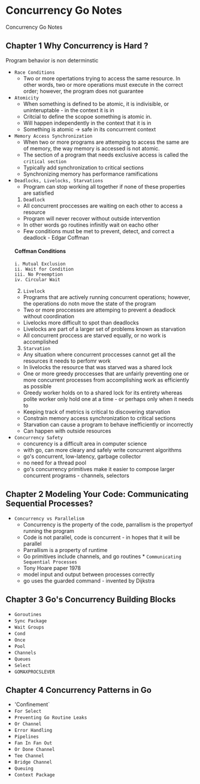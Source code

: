 # Concurrency Go Notes
Concurrency Go Notes 

## Chapter 1 Why Concurrency is Hard ? 
   Program behavior is non determinstic 
  * `Race Conditions` 
    - Two or more opertations trying to access the same resource. In other words, two or more operations must execute in the correct order; however, the program does not guarantee
  * `Atomicity`
    - When something is defined to be atomic, it is indivisible, or uninteruptable - in the context it is in 
    - Critcial to define the scopoe something is atomic in.
    - Will happen independently in the context that it is in
    - Something is atomic -> safe in its concurrrent context
  * `Memory Access Synchronization` 
    - When two or more programs are attemping to access the same are of memory, the way memory is accessed is not atomic.
    - The section of a program that needs exclusive access is called the `critical section`
    - Typically add synchronization to critical sections 
    - Synchronizing memory has performance ramifications 
  * `Deadlocks, Livelocks, Starvations` 
    - Program can stop working all together if none of these properties are satisfied
    1. `Deadlock`
      - All concurrent proccesses are waiting on each other to access a resource 
      - Program will never recover without outside intervention
      - In other words go routines infinitly wait on eacho other 
      - Few conditions must be met to prevent, detect, and correct a deadlock - Edgar Coffman
       #### Coffman Conditions 
        i. Mutual Exclusion
        ii. Wait for Condition
        iii. No Preemption
        iv. Circular Wait
    2. `Livelock` 
      - Programs that are actively running concurrent operations; however, the operations do notn move the state of the 
      program
      - Two or more proccesses are attemping to prevent a deadlock without coordination 
      - Livelocks more difficult to spot than deadlocks 
      - Livelocks are part of a larger set of problems known as starvation 
      - All concurrent proccess are starved equally, or no work is accomplished 
    3. `Starvation`
     - Any situation where concurrent proccesses cannot get all the resources it needs to perfomr work 
     - In livelocks the resource that was starved was a shared lock
     - One or more greedy proccesses that are unfairly preventing one or more concurrent processes from accomplishing work as     efficiently as possible
     - Greedy worker holds on to a shared lock for its entirety whereas polite worker only hold one at a time - or perhaps only when it needs to 
     - Keeping track of metrics is critical to discovering starvation 
     - Constrain memory access synchronization to critical sections 
     - Starvation can cause a program to behave inefficiently or incorrectly 
     - Can happen with outside resources 
   * `Concurrency Safety`
      - concurency is a difficult area in computer science 
      - with go, can more cleary and safely write concurrent algorithms 
      - go's concurrent, low-latency, garbage collector
      - no need for a thread pool 
      - go's concurrency primitives make it easier to compose larger concurrent programs - channels, selectors

## Chapter 2  Modeling Your Code: Communicating Sequential Processes?
   * `Concurrency vs Parallelism`
      - Concurrency is the property of the code, parrallism is the propertyof running the program
      - Code is not parallel, code is concurrent - in hopes that it will be parallel
      - Parrallism is a property of runtime 
      - Go primitives include channels, and go routines 
    * `Communicating Sequential Processes`
      - Tony Hoare paper 1978 
      - model input and output between processes correctly
      - go uses the guarded command - invented by Dijkstra 
    
## Chapter 3  Go's Concurrency Building Blocks 
   * `Goroutines`
   * `Sync Package `
   * `Wait Groups`
   * `Cond`
   * `Once`
   * `Pool`
   * `Channels`
   * `Queues`
   * `Select`
   * `GOMAXPROCSLEVER`
      
## Chapter 4 Concurrency Patterns in Go
   * 'Confinement`
   * `For Select`
   * `Preventing Go Routine Leaks`
   * `Or Channel`
   * `Error Handling`
   * `Pipelines`
   * `Fan In Fan Out`
   * `Or Done Channel`
   * `Tee Channel`
   * `Bridge Channel`
   * `Queuing`
   * `Context Package`
      
      
      
